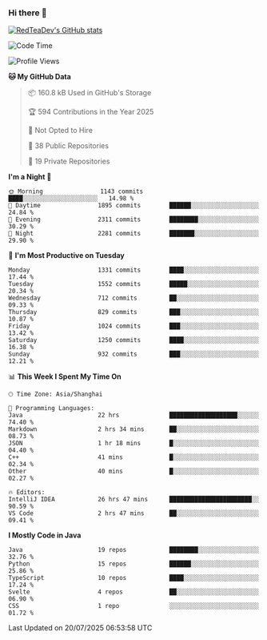 ### Hi there 👋

<!--
**RedTeaDev/RedTeaDev** is a ✨ _special_ ✨ repository because its `README.md` (this file) appears on your GitHub profile.

Here are some ideas to get you started:

- 🔭 I’m currently working on ...
- 🌱 I’m currently learning ...
- 👯 I’m looking to collaborate on ...
- 🤔 I’m looking for help with ...
- 💬 Ask me about ...
- 📫 How to reach me: ...
- 😄 Pronouns: ...
- ⚡ Fun fact: ...
-->

<!--
[![wakatime](https://wakatime.com/badge/user/6b101ed0-04c0-4490-9283-eb61f2efff96.svg)](https://wakatime.com/@6b101ed0-04c0-4490-9283-eb61f2efff96)
!-->

[![RedTeaDev's GitHub stats](https://github-readme-stats.vercel.app/api?username=RedTeaDev\&include_all_commits=true)](https://github.com/anuraghazra/github-readme-stats)
<!--
[![willianrod's wakatime stats](https://github-readme-stats.vercel.app/api/wakatime?username=RedTeaDev)](https://github.com/anuraghazra/github-readme-stats)
!-->
<!--START_SECTION:waka-->
![Code Time](http://img.shields.io/badge/Code%20Time-3%2C418%20hrs%2057%20mins-blue)

![Profile Views](http://img.shields.io/badge/Profile%20Views-0-blue)

**🐱 My GitHub Data** 

> 📦 160.8 kB Used in GitHub's Storage 
 > 
> 🏆 594 Contributions in the Year 2025
 > 
> 🚫 Not Opted to Hire
 > 
> 📜 38 Public Repositories 
 > 
> 🔑 19 Private Repositories 
 > 
**I'm a Night 🦉** 

```text
🌞 Morning                1143 commits        ████░░░░░░░░░░░░░░░░░░░░░   14.98 % 
🌆 Daytime                1895 commits        ██████░░░░░░░░░░░░░░░░░░░   24.84 % 
🌃 Evening                2311 commits        ████████░░░░░░░░░░░░░░░░░   30.29 % 
🌙 Night                  2281 commits        ███████░░░░░░░░░░░░░░░░░░   29.90 % 
```
📅 **I'm Most Productive on Tuesday** 

```text
Monday                   1331 commits        ████░░░░░░░░░░░░░░░░░░░░░   17.44 % 
Tuesday                  1552 commits        █████░░░░░░░░░░░░░░░░░░░░   20.34 % 
Wednesday                712 commits         ██░░░░░░░░░░░░░░░░░░░░░░░   09.33 % 
Thursday                 829 commits         ███░░░░░░░░░░░░░░░░░░░░░░   10.87 % 
Friday                   1024 commits        ███░░░░░░░░░░░░░░░░░░░░░░   13.42 % 
Saturday                 1250 commits        ████░░░░░░░░░░░░░░░░░░░░░   16.38 % 
Sunday                   932 commits         ███░░░░░░░░░░░░░░░░░░░░░░   12.21 % 
```


📊 **This Week I Spent My Time On** 

```text
🕑︎ Time Zone: Asia/Shanghai

💬 Programming Languages: 
Java                     22 hrs              ███████████████████░░░░░░   74.40 % 
Markdown                 2 hrs 34 mins       ██░░░░░░░░░░░░░░░░░░░░░░░   08.73 % 
JSON                     1 hr 18 mins        █░░░░░░░░░░░░░░░░░░░░░░░░   04.40 % 
C++                      41 mins             █░░░░░░░░░░░░░░░░░░░░░░░░   02.34 % 
Other                    40 mins             █░░░░░░░░░░░░░░░░░░░░░░░░   02.27 % 

🔥 Editors: 
IntelliJ IDEA            26 hrs 47 mins      ███████████████████████░░   90.59 % 
VS Code                  2 hrs 47 mins       ██░░░░░░░░░░░░░░░░░░░░░░░   09.41 % 
```

**I Mostly Code in Java** 

```text
Java                     19 repos            ████████░░░░░░░░░░░░░░░░░   32.76 % 
Python                   15 repos            ██████░░░░░░░░░░░░░░░░░░░   25.86 % 
TypeScript               10 repos            ████░░░░░░░░░░░░░░░░░░░░░   17.24 % 
Svelte                   4 repos             ██░░░░░░░░░░░░░░░░░░░░░░░   06.90 % 
CSS                      1 repo              ░░░░░░░░░░░░░░░░░░░░░░░░░   01.72 % 
```




 Last Updated on 20/07/2025 06:53:58 UTC
<!--END_SECTION:waka-->



